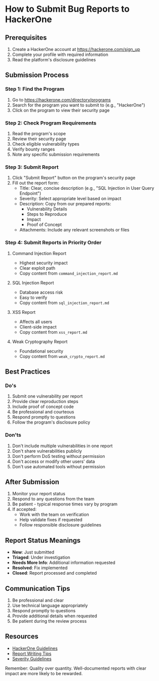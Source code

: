 # How to Submit Bug Reports to HackerOne

## Prerequisites
1. Create a HackerOne account at https://hackerone.com/sign_up
2. Complete your profile with required information
3. Read the platform's disclosure guidelines

## Submission Process

### Step 1: Find the Program
1. Go to https://hackerone.com/directory/programs
2. Search for the program you want to submit to (e.g., "HackerOne")
3. Click on the program to view their security page

### Step 2: Check Program Requirements
1. Read the program's scope
2. Review their security page
3. Check eligible vulnerability types
4. Verify bounty ranges
5. Note any specific submission requirements

### Step 3: Submit Report
1. Click "Submit Report" button on the program's security page
2. Fill out the report form:
   - Title: Clear, concise description (e.g., "SQL Injection in User Query Endpoint")
   - Severity: Select appropriate level based on impact
   - Description: Copy from our prepared reports:
     - Vulnerability Details
     - Steps to Reproduce
     - Impact
     - Proof of Concept
   - Attachments: Include any relevant screenshots or files

### Step 4: Submit Reports in Priority Order
1. Command Injection Report
   - Highest security impact
   - Clear exploit path
   - Copy content from `command_injection_report.md`

2. SQL Injection Report
   - Database access risk
   - Easy to verify
   - Copy content from `sql_injection_report.md`

3. XSS Report
   - Affects all users
   - Client-side impact
   - Copy content from `xss_report.md`

4. Weak Cryptography Report
   - Foundational security
   - Copy content from `weak_crypto_report.md`

## Best Practices

### Do's
1. Submit one vulnerability per report
2. Provide clear reproduction steps
3. Include proof of concept code
4. Be professional and courteous
5. Respond promptly to questions
6. Follow the program's disclosure policy

### Don'ts
1. Don't include multiple vulnerabilities in one report
2. Don't share vulnerabilities publicly
3. Don't perform DoS testing without permission
4. Don't access or modify other users' data
5. Don't use automated tools without permission

## After Submission

1. Monitor your report status
2. Respond to any questions from the team
3. Be patient - typical response times vary by program
4. If accepted:
   - Work with the team on verification
   - Help validate fixes if requested
   - Follow responsible disclosure guidelines

## Report Status Meanings

- **New**: Just submitted
- **Triaged**: Under investigation
- **Needs More Info**: Additional information requested
- **Resolved**: Fix implemented
- **Closed**: Report processed and completed

## Communication Tips

1. Be professional and clear
2. Use technical language appropriately
3. Respond promptly to questions
4. Provide additional details when requested
5. Be patient during the review process

## Resources

- [HackerOne Guidelines](https://www.hackerone.com/disclosure-guidelines)
- [Report Writing Tips](https://www.hackerone.com/blog/how-write-good-vulnerability-report)
- [Severity Guidelines](https://www.hackerone.com/severity-guidelines)

Remember: Quality over quantity. Well-documented reports with clear impact are more likely to be rewarded.
